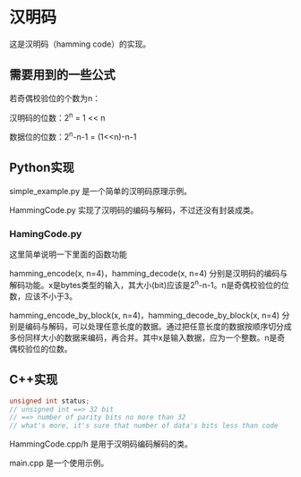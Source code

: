 # 汉明码
这是汉明码（hamming code）的实现。

## 需要用到的一些公式

若奇偶校验位的个数为n：

汉明码的位数：2<sup>n</sup> = 1 << n

数据位的位数：2<sup>n</sup>-n-1 = (1<<n)-n-1

## Python实现

simple_example.py 是一个简单的汉明码原理示例。

HammingCode.py 实现了汉明码的编码与解码，不过还没有封装成类。

### HamingCode.py

这里简单说明一下里面的函数功能

hamming_encode(x, n=4)，hamming_decode(x, n=4) 分别是汉明码的编码与解码功能。x是bytes类型的输入，其大小(bit)应该是2<sup>n</sup>-n-1。n是奇偶校验位的位数，应该不小于3。

hamming_encode_by_block(x, n=4)，hamming_decode_by_block(x, n=4) 分别是编码与解码，可以处理任意长度的数据。通过把任意长度的数据按顺序切分成多份同样大小的数据来编码，再合并。其中x是输入数据，应为一个整数。n是奇偶校验位的位数。

## C++实现

```cpp
unsigned int status;
// unsigned int ==> 32 bit
// ==> number of parity bits no more than 32
// what's more, it's sure that number of data's bits less than code
```

HammingCode.cpp/h 是用于汉明码编码解码的类。

main.cpp 是一个使用示例。
